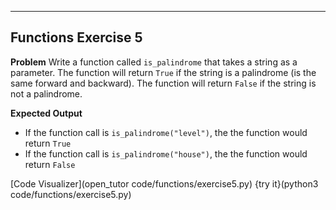 ----------

## Functions Exercise 5

**Problem**
Write a function called `is_palindrome` that takes a string as a parameter. The function will return `True` if the string is a palindrome (is the same forward and backward). The function will return `False` if the string is not a palindrome.

**Expected Output**
* If the function call is `is_palindrome("level")`, the the function would return `True`
* If the function call is `is_palindrome("house")`, the the function would return `False`

[Code Visualizer](open_tutor code/functions/exercise5.py)
{try it}(python3 code/functions/exercise5.py)